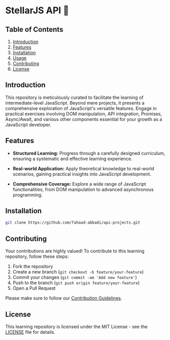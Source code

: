 # StellarJS API 🚀


## Table of Contents

1. [Introduction](#introduction)
2. [Features](#features)
3. [Installation](#installation)
4. [Usage](#usage)
5. [Contributing](#contributing)
6. [License](#license)

## Introduction
This repository is meticulously curated to facilitate the learning of intermediate-level JavaScript. Beyond mere projects, it presents a comprehensive exploration of JavaScript's versatile features. Engage in practical exercises involving DOM manipulation, API integration, Promises, Async/Await, and various other components essential for your growth as a JavaScript developer.

## Features

- **Structured Learning:** Progress through a carefully designed curriculum, ensuring a systematic and effective learning experience.

- **Real-world Application:** Apply theoretical knowledge to real-world scenarios, gaining practical insights into JavaScript development.

- **Comprehensive Coverage:** Explore a wide range of JavaScript functionalities, from DOM manipulation to advanced asynchronous programming.

## Installation

```bash
git clone https://github.com/fahaad-abbadi/api-projects.git
```

## Contributing

Your contributions are highly valued! To contribute to this learning repository, follow these steps:

1. Fork the repository
2. Create a new branch (`git checkout -b feature/your-feature`)
3. Commit your changes (`git commit -am 'Add new feature'`)
4. Push to the branch (`git push origin feature/your-feature`)
5. Open a Pull Request

Please make sure to follow our [Contribution Guidelines](CONTRIBUTING.md).

## License

This learning repository is licensed under the MIT License - see the [LICENSE](LICENSE) file for details.

